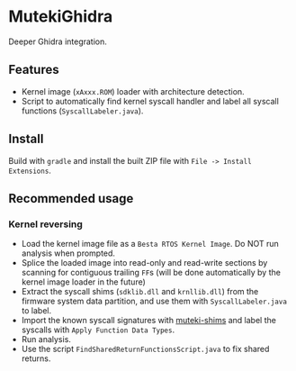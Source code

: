 # MutekiGhidra

Deeper Ghidra integration.

## Features

- Kernel image (`xAxxx.ROM`) loader with architecture detection.
- Script to automatically find kernel syscall handler and label all syscall functions (`SyscallLabeler.java`).

## Install

Build with `gradle` and install the built ZIP file with `File -> Install Extensions`.

## Recommended usage 

### Kernel reversing

- Load the kernel image file as a `Besta RTOS Kernel Image`. Do NOT run analysis when prompted.
- Splice the loaded image into read-only and read-write sections by scanning for contiguous trailing `FF`s (will be done automatically by the kernel image loader in the future)
- Extract the syscall shims (`sdklib.dll` and `krnllib.dll`) from the firmware system data partition, and use them with `SyscallLabeler.java` to label.
- Import the known syscall signatures with [muteki-shims](https://github.com/Project-Muteki/muteki-shims?tab=readme-ov-file#integrating-muteki-shims-into-ghidra) and label the syscalls with `Apply Function Data Types`.
- Run analysis.
- Use the script `FindSharedReturnFunctionsScript.java` to fix shared returns.
